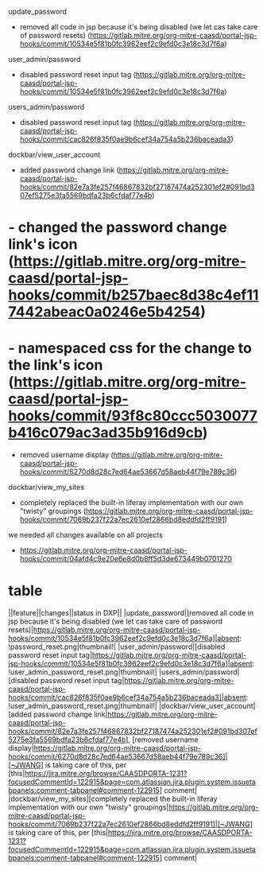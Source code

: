 update_password
- removed all code in jsp because it's being disabled (we let cas take care of password resets) (https://gitlab.mitre.org/org-mitre-caasd/portal-jsp-hooks/commit/10534e5f81b0fc3962eef2c9efd0c3e18c3d7f6a)

user_admin/password
- disabled password reset input tag (https://gitlab.mitre.org/org-mitre-caasd/portal-jsp-hooks/commit/10534e5f81b0fc3962eef2c9efd0c3e18c3d7f6a)

users_admin/password
- disabled password reset input tag (https://gitlab.mitre.org/org-mitre-caasd/portal-jsp-hooks/commit/cac826f835f0ae9b6cef34a754a5b236baceada3)

dockbar/view_user_account
- added password change link (https://gitlab.mitre.org/org-mitre-caasd/portal-jsp-hooks/commit/82e7a3fe257f46867832bf27187474a252301ef2#091bd307ef5275e3fa5569bdfa23b6cfdaf77e4b)
# - changed the password change link's icon (https://gitlab.mitre.org/org-mitre-caasd/portal-jsp-hooks/commit/b257baec8d38c4ef117442abeac0a0246e5b4254)
# - namespaced css for the change to the link's icon (https://gitlab.mitre.org/org-mitre-caasd/portal-jsp-hooks/commit/93f8c80ccc5030077b416c079ac3ad35b916d9cb)
- removed username display (https://gitlab.mitre.org/org-mitre-caasd/portal-jsp-hooks/commit/6270d8d28c7ed64ae53667d58aeb44f79e789c36)

dockbar/view_my_sites
- completely replaced the built-in liferay implementation with our own "twisty" groupings (https://gitlab.mitre.org/org-mitre-caasd/portal-jsp-hooks/commit/7069b237f22a7ec2610ef2866bd8eddfd2ff9191)

we needed all changes available on all projects
- https://gitlab.mitre.org/org-mitre-caasd/portal-jsp-hooks/commit/04afd4c9e20e6e8d0b8ff5d3de673449b0701270


# table

||feature||changes||status in DXP||
|update_password|[removed all code in jsp because it's being disabled (we let cas take care of password resets)|https://gitlab.mitre.org/org-mitre-caasd/portal-jsp-hooks/commit/10534e5f81b0fc3962eef2c9efd0c3e18c3d7f6a]|absent: !password_reset.png|thumbnail!|
|user_admin/password|[disabled password reset input tag|https://gitlab.mitre.org/org-mitre-caasd/portal-jsp-hooks/commit/10534e5f81b0fc3962eef2c9efd0c3e18c3d7f6a]|absent: !user_admin_password_reset.png|thumbnail!|
|users_admin/password|[disabled password reset input tag|https://gitlab.mitre.org/org-mitre-caasd/portal-jsp-hooks/commit/cac826f835f0ae9b6cef34a754a5b236baceada3]|absent: !user_admin_password_reset.png|thumbnail!|
|dockbar/view_user_account|[added password change link|https://gitlab.mitre.org/org-mitre-caasd/portal-jsp-hooks/commit/82e7a3fe257f46867832bf27187474a252301ef2#091bd307ef5275e3fa5569bdfa23b6cfdaf77e4b], [removed username display|https://gitlab.mitre.org/org-mitre-caasd/portal-jsp-hooks/commit/6270d8d28c7ed64ae53667d58aeb44f79e789c36]|[~JWANG] is taking care of this, per [this|https://jira.mitre.org/browse/CAASDPORTA-1231?focusedCommentId=122915&page=com.atlassian.jira.plugin.system.issuetabpanels:comment-tabpanel#comment-122915] comment|
|dockbar/view_my_sites|[completely replaced the built-in liferay implementation with our own "twisty" groupings|https://gitlab.mitre.org/org-mitre-caasd/portal-jsp-hooks/commit/7069b237f22a7ec2610ef2866bd8eddfd2ff9191]|[~JWANG] is taking care of this, per [this|https://jira.mitre.org/browse/CAASDPORTA-1231?focusedCommentId=122915&page=com.atlassian.jira.plugin.system.issuetabpanels:comment-tabpanel#comment-122915] comment|
